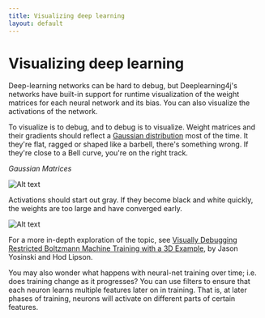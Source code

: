 ```yaml
---
title: Visualizing deep learning
layout: default
---
```


# Visualizing deep learning

Deep-learning networks can be hard to debug, but Deeplearning4j's networks have built-in support for runtime visualization of the weight matrices for each neural network and its bias. You can also visualize the activations of the network. 

To visualize is to debug, and to debug is to visualize. Weight matrices and their gradients should reflect a [Gaussian distribution](http://deeplearning4j.org/glossary.html#gaussian) most of the time. It they're flat, ragged or shaped like a barbell, there's something wrong. If they're close to a Bell curve, you're on the right track.

*Gaussian Matrices*

![Alt text](../img/weighthist.png)

Activations should start out gray. If they become black and white quickly, the weights are too large and have converged early. 

![Alt text](../img/activations.png)

For a more in-depth exploration of the topic, see [Visually Debugging Restricted Boltzmann Machine Training with a 3D Example](http://yosinski.com/media/papers/Yosinski2012VisuallyDebuggingRestrictedBoltzmannMachine.pdf), by Jason Yosinski and Hod Lipson.

You may also wonder what happens with neural-net training over time; i.e. does training change as it progresses? You can use filters to ensure that each neuron learns multiple features later on in training. That is, at later phases of training, neurons will activate on different parts of certain features.